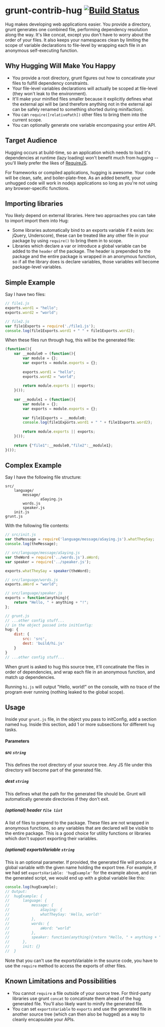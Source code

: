 # grunt-contrib-hug [![Build Status](https://secure.travis-ci.org/ozanturgut/grunt-contrib-hug.png?branch=master)](http://travis-ci.org/ozanturgut/grunt-contrib-hug)

Hug makes developing web applications easier. You provide a directory, grunt generates one combined file, performing dependency resolution along the way. It's like concat, except you don't have to worry about the order of your files. It also keeps your namespaces clean by limiting the scope of variable declarations to file-level by wrapping each file in an anonymous self-executing function.

## Why Hugging Will Make You Happy

* You provide a root directory, grunt figures out how to concatinate your files to fulfill dependency constraints.
* Your file-level variables declarations will actually be scoped at file-level (they won't leak to the environment).
* It'll make your minified files smaller because it explicitly defines what the external api will be (and therefore anything not in the external api can be safely renamed to something shorted during minifaction).
* You can `require([relativePath])` other files to bring them into the current scope.
* You can optionally generate one variable encompasing your entire API.

## Target Audience

Hugging occurs at build-time, so an application which needs to load it's dependencies at runtime (lazy loading) won't benefit much from hugging -- you'll likely prefer the likes of [RequireJS](http://requirejs.org/). 

For frameworks or compiled applications, hugging is awesome. Your code will be clean, safe, and boiler-plate-free. As an added benefit, your unhugged code will work in nodejs applications so long as you're not using any browser-specific functions.

## Importing libraries
You likely depend on external libraries. Here two approaches you can take to import import them into Hug:
* Some libraries automatically bind to an exports variable if it exists (ex: jQuery, Underscore), these can be treated like any other file in your package by using ```require()``` to bring them in to scope.
* Libraries which declare a var or introduce a global variable can be added to the ```header``` of the package. The header is prepended to the package and the entire package is wrapped in an anonymous function, so if all the library does is declare variables, those variables will become package-level variables.

## Simple Example
Say I have two files:
``` javascript
// file1.js 
exports.word1 = "hello";
exports.word2 = "world";
```
``` javascript
// file2.js
var file1Exports = require('./file1.js');
console.log(file1Exports.word1 + " " + file1Exports.word2);
```
When these files run through hug, this will be the generated file:
``` javascript
(function(){
	var __module0 = (function(){
		var module = {};
		var exports = module.exports = {};
		
		exports.word1 = "hello";
		exports.word2 = "world";
		
		return module.exports || exports;
	}());
	
	var __module1 = (function(){
		var module = {};
		var exports = module.exports = {};
	
		var file1Exports = __module0;
		console.log(file1Exports.word1 + " " + file1Exports.word2);
		
		return module.exports || exports;
	}());
	
	return {"file1":__module0,"file2":__module1};
}());
```

## Complex Example

Say I have the following file structure:
```
src/
    language/
        message/
                aSaying.js
        words.js
        speaker.js
    init.js
grunt.js
```

With the following file contents:

``` javascript
// src/init.js
var theMessage = require('language/message/aSaying.js').whatTheySay;
console.log(theMessage);
```

``` javascript
// src/language/message/aSaying.js
var theWord = require('../words.js').aWord;
var speaker = require('../speaker.js');

exports.whatTheySay = speaker(theWord);
```

``` javascript
// src/language/words.js
exports.aWord = "world";
````

``` javascript
// src/language/speaker.js
exports = function(anything){
	return "Hello, " + anything + "!";
};
```

``` javascript
// grunt.js
// ...other config stuff...
// in the object passed into initConfig:
hug: {
	dist: {
		src: 'src',
		dest: 'build/hi.js'
	}
}
// ...other config stuff...
```

When grunt is asked to hug this source tree, it'll concatinate the files in order of dependencies, and wrap each file in an anonymous function, and match up dependencies.

Running `hi.js` will output "Hello, world!" on the console, with no trace of the program ever running (nothing leaked to the global scope).

## Usage

Inside your `grunt.js` file, in the object you pass to initConfig, add a section named `hug`. Inside this section, add 1 or more subsections for different `hug` tasks.

#### Parameters

##### src ```string```

This defines the root directory of your source tree. Any JS file under this directory will become part of the generated file.

##### dest ```string```

This defines what the path for the generated file should be. Grunt will automatically generate directories if they don't exit.

##### (optional) header ```file list```

A list of files to prepend to the package. These files are not wrapped in anonymous functions, so any variables that are declared will be visible to the entire package. This is a good choice for utility functions or libraries which don't support exporting their variables.

##### (optional) exportsVariable ```string```

This is an optional parameter. If provided, the generated file will produce a global variable with the given name holding the export tree. For example, if we had set `exportsVariable: 'hugExample'` for the example above, and ran the generated script, we would end up with a global variable like this:

``` javascript
console.log(hugExample);
// Output:
//	hugExample: {
//		language: {
//			message: {
//				aSaying: {
//				whatTheySay: 'Hello, world!'
//			},
//			words: {
//				aWord: "world"
//			},
//			speaker: function(anything){return "Hello, " + anything + "!";}
//		},
//		init: {}
//	}
```
Note that you can't use the exportsVariable in the source code, you have to use the `require` method to access the exports of other files.

## Known Limitations and Possibilities
* You cannot `require` a file outside of your source tree. For third-party libraries use grunt `concat` to concatinate them ahead of the hug generated file. You'll also likely want to minify the generated file.
* You can set `exportsVariable` to `exports` and use the generated file in another source tree (which can then also be hugged) as a way to cleanly encapsulate your APIs.

